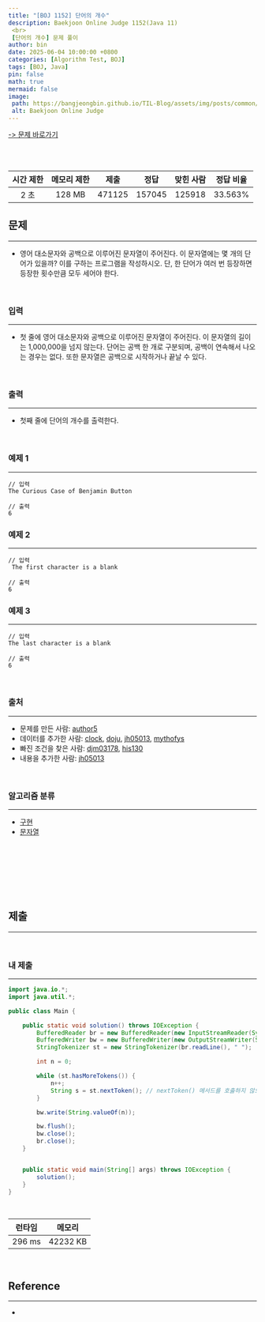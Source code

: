 ```yaml
---
title: "[BOJ 1152] 단어의 개수"
description: Baekjoon Online Judge 1152(Java 11)
 <br>
 [단어의 개수] 문제 풀이
author: bin
date: 2025-06-04 10:00:00 +0800
categories: [Algorithm Test, BOJ]
tags: [BOJ, Java]
pin: false
math: true
mermaid: false
image:
 path: https://bangjeongbin.github.io/TIL-Blog/assets/img/posts/common/baekjoon-logo.png
 alt: Baekjoon Online Judge
---
```

[-> 문제 바로가기](https://www.acmicpc.net/problem/1152)

<br>
<br>

| 시간 제한 | 메모리 제한 |   제출   |   정답   | 맞힌 사람  |  정답 비율  |
| :---: | :----: | :----: | :----: | :----: | :-----: |
|  2 초  | 128 MB | 471125 | 157045 | 125918 | 33.563% |

## 문제
---
- 영어 대소문자와 공백으로 이루어진 문자열이 주어진다. 이 문자열에는 몇 개의 단어가 있을까? 이를 구하는 프로그램을 작성하시오. 단, 한 단어가 여러 번 등장하면 등장한 횟수만큼 모두 세어야 한다.

<br>

### 입력
---
- 첫 줄에 영어 대소문자와 공백으로 이루어진 문자열이 주어진다. 이 문자열의 길이는 1,000,000을 넘지 않는다. 단어는 공백 한 개로 구분되며, 공백이 연속해서 나오는 경우는 없다. 또한 문자열은 공백으로 시작하거나 끝날 수 있다.

<br>

### 출력
---
- 첫째 줄에 단어의 개수를 출력한다.

<br>

### 예제 1
---
```
// 입력
The Curious Case of Benjamin Button
```

```
// 출력
6
```

### 예제 2
---
```
// 입력
 The first character is a blank
```

```
// 출력
6
```

### 예제 3
---
```
// 입력
The last character is a blank
```

```
// 출력
6
```

<br>

### 출처
---
- 문제를 만든 사람: [author5](https://www.acmicpc.net/user/author5)
- 데이터를 추가한 사람: [clock](https://www.acmicpc.net/user/clock), [doju](https://www.acmicpc.net/user/doju), [jh05013](https://www.acmicpc.net/user/jh05013), [mythofys](https://www.acmicpc.net/user/mythofys)
- 빠진 조건을 찾은 사람: [djm03178](https://www.acmicpc.net/user/djm03178), [his130](https://www.acmicpc.net/user/his130)
- 내용을 추가한 사람: [jh05013](https://www.acmicpc.net/user/jh05013)

<br>

### 알고리즘 분류
---
- [구현](https://www.acmicpc.net/problem/tag/102)
- [문자열](https://www.acmicpc.net/problem/tag/158)

<br>
<br>
<br>
<br>
<br>
<br>

## 제출
---

<br>

### 내 제출
---
```java
import java.io.*;
import java.util.*;

public class Main {

    public static void solution() throws IOException {
        BufferedReader br = new BufferedReader(new InputStreamReader(System.in));
        BufferedWriter bw = new BufferedWriter(new OutputStreamWriter(System.out));
        StringTokenizer st = new StringTokenizer(br.readLine(), " ");

        int n = 0;

        while (st.hasMoreTokens()) {
            n++;
            String s = st.nextToken(); // nextToken() 메서드를 호춣하지 않으면 입력이 종료되지 않음
        }

        bw.write(String.valueOf(n));

        bw.flush();
        bw.close();
        br.close();
    }


    public static void main(String[] args) throws IOException {
        solution();
    }
}

```

<br>

|  런타임   |   메모리    |
| :----: | :------: |
| 296 ms | 42232 KB |

<br>

## Reference
---
- 
